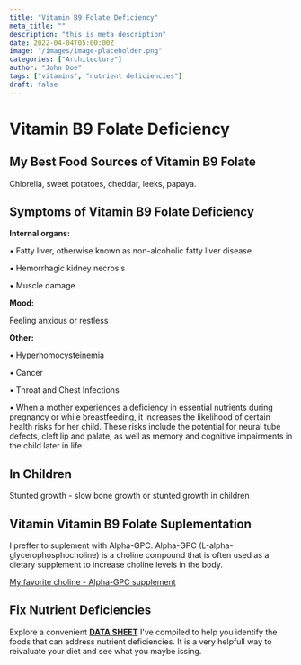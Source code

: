 ```yaml
---
title: "Vitamin B9 Folate Deficiency"
meta_title: ""
description: "this is meta description"
date: 2022-04-04T05:00:00Z
image: "/images/image-placeholder.png"
categories: ["Architecture"]
author: "John Doe"
tags: ["vitamins", "nutrient deficiencies"]
draft: false
---
```


 <h1>Vitamin B9 Folate Deficiency</h1>
            <h2>My Best Food Sources of Vitamin B9 Folate</h2>
          <p>
          Chlorella, sweet potatoes, cheddar, leeks, papaya.
</p>
<h2>Symptoms of Vitamin B9 Folate Deficiency</h2>
 
 <p><b>Internal organs:</b></p>
 <p>&bull; Fatty liver, otherwise known as non-alcoholic fatty liver disease</p>
 <p>&bull; Hemorrhagic kidney necrosis</p>
  <p>&bull;  Muscle damage</p>

  <p><b>Mood:</b></p><p> Feeling anxious or restless</p>

<p><b>Other:</b></p>
<p>&bull; Hyperhomocysteinemia</p>
 <p>&bull; Cancer</p>
<p>&bull; Throat and Chest Infections</p>
  <p>&bull; When a mother experiences a deficiency in essential nutrients during pregnancy or while breastfeeding, it increases the likelihood of certain health risks for her child. These risks include the potential for neural tube defects, cleft lip and palate, as well as memory and cognitive impairments in the child later in life.</p>
 <h2>In Children</h2>
 <p>Stunted growth - slow bone growth or stunted growth in children</p>
<h2>Vitamin Vitamin B9 Folate Suplementation</h2>
  <p>I preffer to suplement with Alpha-GPC. Alpha-GPC (L-alpha-glycerophosphocholine) is a choline compound that is often used as a dietary supplement to increase choline levels in the body.</p>
 <p><a target="_blank" href="https://www.amazon.com/gp/product/B07PZ8T2QZ/ref=ppx_yo_dt_b_search_asin_title?ie=UTF8&amp;psc=1&_encoding=UTF8&tag=irinawink-20&linkCode=ur2&linkId=de211cbd335adb50efa8434197f767bb&camp=1789&creative=9325">My favorite choline - Alpha-GPC supplement</a></p>
<h2>Fix Nutrient Deficiencies</h2><p>Explore a convenient <a title="fix nutritional deficiencies with a data sheet" href="../nutrients-in-healthy-foods.html"  target="_blank"><b>DATA SHEET</b></a> I've compiled to help you identify the foods that can address nutrient deficiencies. It is a very helpfull way to reivaluate your diet and see what you maybe issing.</p>
